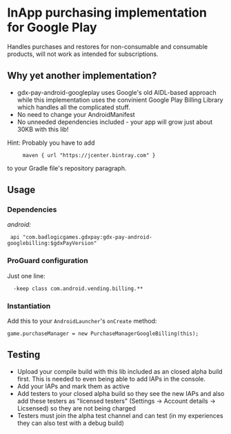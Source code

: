 # InApp purchasing implementation for Google Play

Handles purchases and restores for non-consumable and consumable products, will not work as intended for subscriptions.

## Why yet another implementation?

* gdx-pay-android-googleplay uses Google's old AIDL-based approach while this implementation uses the convinient Google Play Billing Library which handles all the complicated stuff.
* No need to change your AndroidManifest
* No unneeded dependencies included - your app will grow just about 30KB with this lib!

Hint: Probably you have to add

         maven { url "https://jcenter.bintray.com" }

to your Gradle file's repository paragraph.

## Usage

### Dependencies

*android:*

     api "com.badlogicgames.gdxpay:gdx-pay-android-googlebilling:$gdxPayVersion"


### ProGuard configuration
Just one line:

      -keep class com.android.vending.billing.**

### Instantiation

Add this to your `AndroidLauncher`'s `onCreate` method:

    game.purchaseManager = new PurchaseManagerGoogleBilling(this);

## Testing
* Upload your compile build with this lib included as an closed alpha build first. This is needed to even being able to add IAPs in the console.
* Add your IAPs and mark them as active
* Add testers to your closed alpha build so they see the new IAPs and also add these testers as "licensed testers" (Settings -> Account details -> Licsensed) so they are not being charged
* Testers must join the alpha test channel and can test (in my experiences they can also test with a debug build)

